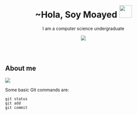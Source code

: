 <h1 align="center">~Hola, Soy Moayed <img src="https://cdn3.emoji.gg/emojis/1757-welcomehat.png" width="40px"/></h1> 
<p align="center">I am a computer science undergraduate</p>
<p align="center">
  <img src="https://media.giphy.com/media/iiJ870TcI3PZKxatzS/giphy.gif"/>
</p>

<br>
<br>

## About me
<p align="left">
  <img src="https://media.giphy.com/media/l3vR6qtfmMd8NZfP2/giphy.gif"/>
</p>

<p align="right">
  
  Some basic Git commands are:
  ```
  git status
  git add
  git commit
  ```
  
 </p>
